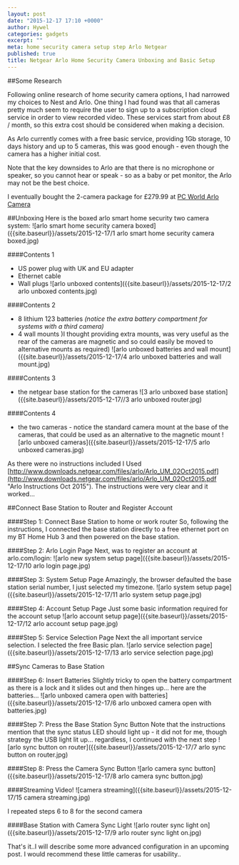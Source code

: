 ```yaml
---
layout: post
date: "2015-12-17 17:10 +0000"
author: Hywel
categories: gadgets
excerpt: ""
meta: home security camera setup step Arlo Netgear
published: true
title: Netgear Arlo Home Security Camera Unboxing and Basic Setup
---
```


##Some Research

Following online research of home security camera options, I had narrowed my choices to Nest and Arlo.  One thing I had found was that all cameras pretty much seem to require the user to sign up to a subscription cloud service in order to view recorded video.  These services start from about £8 / month, so this extra cost should be considered when making a decision.

As Arlo currently comes with a free basic service, providing 1Gb storage, 10 days history and up to 5 cameras, this was good enough - even though the camera has a higher initial cost.  

Note that the key downsides to Arlo are that there is no microphone or speaker, so you cannot hear or speak - so as a baby or pet monitor, the Arlo may not be the best choice.

I eventually bought the 2-camera package for £279.99 at [PC World Arlo Camera](http://www.pcworld.co.uk/gbuk/smart-tech/smart-tech/smart-home/smart-home-monitoring-and-power/netgear-arlo-smart-home-security-system-10125398-pdt.html?gclid=CjwKEAiA18mzBRCo1e_-y_KLpXISJACEsANGZ_90KxxzCCYcAMPsuoIdvKzYpJ5t-Tzy4RiGtLZ2ZxoCzrfw_wcB&srcid=198&cmpid=ppc~gg~~~Exact&mctag=gg_goog_7904&s_kwcid=AL!3391!3!68396508140!!!g!114416079860!&istCompanyId=9a35962d-802d-4e67-9721-0a3328ca1f02&istItemId=ltpxmmqxr&istBid=tztx&ef_id=VgB68AAAAda8ZfDl:20151217142418:s)

##Unboxing
Here is the boxed arlo smart home security two camera system:
![arlo smart home security camera boxed]({{site.baseurl}}/assets/2015-12-17/1 arlo smart home security camera boxed.jpg)

####Contents 1
- US power plug with UK and EU adapter
- Ethernet cable
- Wall plugs
![arlo unboxed contents]({{site.baseurl}}/assets/2015-12-17/2 arlo unboxed contents.jpg)

####Contents 2
- 8 lithium 123 batteries _(notice the extra battery compartment for systems with a third camera)_
- 4 wall mounts )I thought providing extra mounts, was very useful as the rear of the cameras are magnetic and so could easily be moved to alternative mounts as required)
![arlo unboxed batteries and wall mount]({{site.baseurl}}/assets/2015-12-17/4 arlo unboxed batteries and wall mount.jpg)

####Contents 3
- the netgear base station for the cameras
![3 arlo unboxed base station]({{site.baseurl}}/assets/2015-12-17//3 arlo unboxed router.jpg)

####Contents 4
- the two cameras - notice the standard camera mount at the base of the cameras, that could be used as an alternative to the magnetic mount
![arlo unboxed cameras]({{site.baseurl}}/assets/2015-12-17/5 arlo unboxed cameras.jpg)

As there were no instructions included I Used [http://www.downloads.netgear.com/files/arlo/Arlo_UM_02Oct2015.pdf](http://www.downloads.netgear.com/files/arlo/Arlo_UM_02Oct2015.pdf "Arlo Instructions Oct 2015").  The instructions were very clear and it worked...

##Connect Base Station to Router and Register Account

####Step 1: Connect Base Station to home or work router
So, following the instructions, I connected the base station directly to a free ethernet port on my BT Home Hub 3 and then powered on the base station.

####Step 2: Arlo Login Page
Next, was to register an account at arlo.com/login:
![arlo new system setup page]({{site.baseurl}}/assets/2015-12-17/10 arlo login page.jpg)

####Step 3: System Setup Page
Amazingly, the browser defaulted the base station serial number, I just selected my timezone.
![arlo system setup page]({{site.baseurl}}/assets/2015-12-17/11 arlo system setup page.jpg)

####Step 4: Account Setup Page
Just some basic information required for the account setup
![arlo account setup page]({{site.baseurl}}/assets/2015-12-17/12 arlo account setup page.jpg)

####Step 5: Service Selection Page
Next the all important service selection.  I selected the free Basic plan.
![arlo service selection page]({{site.baseurl}}/assets/2015-12-17/13 arlo service selection page.jpg)

##Sync Cameras to Base Station

####Step 6: Insert Batteries
Slightly tricky to open the battery compartment as there is a lock and it slides out and then hinges up... here are the batteries...
![arlo unboxed camera open with batteries]({{site.baseurl}}/assets/2015-12-17/6 arlo unboxed camera open with batteries.jpg)

####Step 7: Press the Base Station Sync Button
Note that the instructions mention that the sync status LED should light up - it did not for me, though strategy the USB light lit up... regardless, I continued with the next step
![arlo sync button on router]({{site.baseurl}}/assets/2015-12-17/7 arlo sync button on router.jpg)

####Step 8: Press the Camera Sync Button
![arlo camera sync button]({{site.baseurl}}/assets/2015-12-17/8 arlo camera sync button.jpg)

####Streaming Video!
![camera streaming]({{site.baseurl}}/assets/2015-12-17/15 camera streaming.jpg)

I repeated steps 6 to 8 for the second camera

####Base Station with Camera Sync Light
![arlo router sync light on]({{site.baseurl}}/assets/2015-12-17/9 arlo router sync light on.jpg)

That's it..I will describe some more advanced configuration in an upcoming post.  I would recommend these little cameras for usability..
